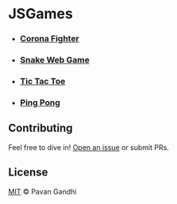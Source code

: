 # JSGames

- ### [Corona Fighter](https://iampavangandhi.github.io/JSGames/Corona%20Fighter)
- ### [Snake Web Game](https://iampavangandhi.github.io/JSGames/Snake%20Web%20Game)
- ### [Tic Tac Toe](https://iampavangandhi.github.io/JSGames/Tic%20Tac%20Toe)
- ### [Ping Pong](https://iampavangandhi.github.io/JSGames/Ping%20Pong/)

## Contributing

Feel free to dive in! [Open an issue](https://github.com/iampavangandhi/JSGames/issues/new) or submit PRs.

## License

[MIT](LICENSE) © Pavan Gandhi
